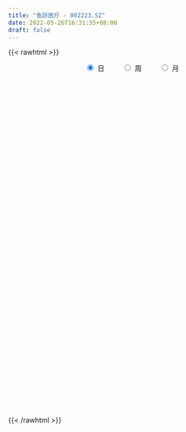 ```yaml
---
title: "鱼跃医疗 - 002223.SZ"
date: 2022-05-26T16:31:55+08:00
draft: false
---
```

{{< rawhtml >}}
    <div style="text-align: center">
        <label style="padding: 1rem;"><input style="margin-right: .5rem" type="radio" name="period" value="D" checked onclick="period_change(this)">日</label>
        <label style="padding: 1rem;"><input style="margin-right: .5rem" type="radio" name="period" value="W" onclick="period_change(this)">周</label>
        <label style="padding: 1rem;"><input style="margin-right: .5rem" type="radio" name="period" value="M" onclick="period_change(this)">月</label>
    </div>
    <div id="chart" style="height: 700px;"></div> 
    <script type="text/javascript">
        const D_v = [354540.09,213664.69,180710.23,190137.45,185872.93,150115.16,138015.65,183268.24,201435.59,171063.67,143003.3,251597.7,201823.16,148727.99,567434.49,352526.81,476013.98,223194.27,252968.3,246403.84,225708.55,163286.43,133564.92,422596.67,282274.21,231191.84,194728.03,150393.11,163400.92,208497.31,164372.49,206806.96,164769.2,173315.25,193073.11,161029.93,453474.92,213622.47,226855.81,176764.38,184776.13,177097.86,194100.09,295692.42,232490.46,129719.16,146810.98,109148.05,266510.67,203467.62,164463.17,187476.92,163921.29,184808.09,160410.2,252331.39,162941.13,124320.94,103427.5,110482.73,217021.04,115253.45,270498.31,150744.46,188413.66,148054.67,148473.12,147179.52,302056.6,133985.83,133184.76,127583.82,190378.62,86299.4,113296.03,97038.79,134841.65,86735.44,94714.24,115405.23,83299.27,81509.98,57217.92,63111.84,90602.14,97331.53,142369.98,66794.66,82072.44,57370.62,50004.79,115669.15,114784.61,55427.18,71881.93,78104.14,87031.7,154077.19,88266.63,172535.58,102889.23,80720.46,87852.77,64964.29,41346.57,66548.85,76853.8,194487.11,103188.2,73512.16,69587.87,74019.23,92792.02,105788.67,44765.83,57995.82,95123.03,73970.04,52231.94,61300.08,64134.18,68624.12,134110.06,191358.25,87448.93,63508.61,77349.47,80744.74,91344.75,94771.21,127244.01,86058.44,113047.0,76346.64,63138.57,73860.09,78049.71,63991.14,121645.9,83844.14,97717.11,85312.86,68157.99,126628.3,101848.63,85033.45,72794.27,78293.16,82000.44,59364.75,74993.88,73534.86,157748.89,110567.1,70898.09,74057.59,129445.21,130317.12,83247.75,63559.28,108203.45,71979.04,84558.77,64725.73,82833.43,111061.91,75546.08,140151.41,111462.04,95723.8,91198.88,171912.97,89079.22,85540.4,67142.57,87229.53,68719.57,96002.91,65641.96,44027.23,83797.61,52936.62,63637.8,55768.12,47399.28,42340.17,40232.83,77888.35,102021.87,134327.75,124498.73,67744.42,85971.83,56505.21,76103.04,191309.64,123793.01,96421.0,124706.86,94639.63,474385.99,521015.63,259147.73,210281.19,182993.86,102122.18,87962.61,93587.21,77029.35,69675.3,79408.89,61404.3,65435.86,142700.51,142669.48,88368.59,137566.58,79613.23,68236.69,124193.74,86694.95,86910.56,133843.17,79744.47,50375.28,79785.84,82084.56,98490.72,86792.67,116424.53,118902.13,128139.76,115468.78,145835.56,138368.0,80084.81,46407.75,65561.65,92075.93,75150.61,57607.8,64672.54,76223.22,54309.77,56680.43,77854.22,65379.25,79237.71,45989.86,45638.09]
const D_histogram = [0.0,-0.0268353276,-0.0792844837,-0.0825589111,-0.1346727204,-0.1589081017,-0.1665579797,-0.1277469607,-0.0779469041,-0.0879500819,-0.0824261173,-0.005515397,0.0484745864,0.0240457735,0.1841855029,0.2640684799,0.3657206104,0.4137431059,0.4007467748,0.3637659231,0.3494035339,0.2760841274,0.2452688405,0.3505194581,0.4370770617,0.4981967603,0.503116405,0.4398995639,0.3533011941,0.3213100969,0.2419550912,0.2404807354,0.1940992759,0.0919421371,0.1017425146,0.041094495,0.2241690982,0.289041619,0.1743296786,0.1020006857,0.0402674231,-0.0034988345,-0.0204592821,-0.2156411603,-0.4128817713,-0.4942840592,-0.4504303345,-0.403056614,-0.5056319308,-0.5570444466,-0.6354315433,-0.645147358,-0.6066953923,-0.6243737063,-0.565251227,-0.3741144974,-0.2278527796,-0.1414356088,-0.1213117936,-0.0616078272,0.1100126249,0.1768302293,0.1343527494,0.1204375056,0.1966998755,0.1246821529,0.1516061968,0.1354545177,-0.0722353716,-0.207460087,-0.2411956825,-0.213411455,-0.3332750325,-0.3905686021,-0.4305906667,-0.4478882593,-0.4445988146,-0.4464677131,-0.4410028043,-0.3445345749,-0.2457085598,-0.1966441373,-0.1582123655,-0.1287307871,-0.0954024821,-0.0441726357,-0.0744178661,-0.0714268297,-0.0205073458,-0.0051769621,0.029895816,0.1277346085,0.1555349442,0.1363611072,0.1356960785,0.1923509857,0.2304895819,0.352164445,0.3703156321,0.4301534202,0.4426963768,0.4359079077,0.4012340479,0.3701517146,0.3238352201,0.2961189531,0.2310675698,0.3389300493,0.3427094408,0.3105155341,0.2328161853,0.1887283972,0.1997272642,0.1925484195,0.1688783935,0.1514845098,0.0560427945,-0.0506719396,-0.0755819315,-0.1384633972,-0.1818381238,-0.2203813744,-0.1897345804,-0.0664917281,-0.0043054636,-0.0182913705,-0.0351348955,-0.0622642529,-0.0407143271,0.0021157558,0.07556837,0.1081088874,0.0954214449,0.0541954288,-0.0154780058,-0.1131552536,-0.1732350466,-0.2395945653,-0.298934736,-0.2769929024,-0.2260539591,-0.1962626774,-0.1449305268,-0.0396103876,0.0166174304,0.0573670818,0.0836212235,0.0973339826,0.1217799436,0.1079216161,0.1114871989,0.1173385475,0.1505135792,0.1628158441,0.1238520605,0.1042873689,0.1587877504,0.1279566187,0.0481121384,-0.0394678633,-0.1454926751,-0.2011121523,-0.2520013112,-0.2481757362,-0.2934835189,-0.2191115542,-0.2073344912,-0.2910057151,-0.3387230589,-0.3864651569,-0.4169780221,-0.4568228234,-0.4735597711,-0.484558669,-0.4934390553,-0.4678946469,-0.3945809125,-0.2980545748,-0.2058463803,-0.126382645,-0.1079304413,-0.055981808,0.0131088913,0.0407716091,0.0535290072,0.0870282582,0.1158170784,0.1052273722,0.0992572471,0.0408245359,0.0576955664,0.0734990179,0.0681027825,0.0772754285,0.0678256155,0.1270589794,0.0829251576,-0.0043380621,-0.0541949964,-0.0545566988,0.131241518,0.1117988854,-0.0644999339,-0.1236953426,-0.0859411725,-0.0496969069,-0.0023181568,-0.0071472924,0.0223553072,0.0440564529,0.0130045897,0.0128680789,0.0182189608,0.1010347857,0.1925541105,0.2427085667,0.3204559575,0.3218514647,0.2808831745,0.1840009087,0.1594339658,0.1300759563,0.1613392914,0.1296749313,0.1134824554,0.1195498374,0.058957758,-0.0517072373,-0.1336566764,-0.3038967782,-0.4814278502,-0.5145130515,-0.4913227267,-0.3497886641,-0.1986668338,-0.1460332066,-0.0932983738,-0.0455663246,0.0016733342,0.0681795621,0.1204327614,0.1241967544,0.1040124847,0.0841383082,0.0665657692,0.0927889064,0.1322785732,0.0892541768,0.0878228049,0.1002106479]
const D_fast = [0.0,-0.0335441595,-0.1058144366,-0.1297285917,-0.2155105811,-0.2794729878,-0.3287623607,-0.3218880819,-0.2915747513,-0.3235654496,-0.3386480144,-0.2631161433,-0.1970075133,-0.2154248828,-0.0092387777,0.1366613193,0.3297436024,0.4812018744,0.568392237,0.622352866,0.6953413604,0.6910429857,0.7215449089,0.914425391,1.1102522601,1.2959211488,1.4266198947,1.4733779446,1.4751048733,1.5234413003,1.5045750674,1.5632208955,1.5653642549,1.4861926504,1.5214286565,1.4710542607,1.7101711385,1.847304064,1.7761745433,1.7293457218,1.6776793149,1.6330383487,1.6109630806,1.3618709123,1.0614098584,0.8564365557,0.7876826968,0.7342922638,0.5053089643,0.3146353369,0.0773903543,-0.0936122999,-0.2068341823,-0.3806059228,-0.4627962503,-0.365188145,-0.2758896222,-0.2248313536,-0.2350354867,-0.1907334772,0.0083901312,0.1194152929,0.1105260003,0.1267201329,0.2521574717,0.2113102874,0.2761358804,0.2938478307,0.0680990986,-0.1189906386,-0.2130251547,-0.2385937909,-0.4417761265,-0.5967118467,-0.744381578,-0.8736512354,-0.9815114943,-1.0949973212,-1.1997831134,-1.1894485278,-1.1520496526,-1.1521462644,-1.153267584,-1.1559687023,-1.1464910178,-1.1063043304,-1.1551540273,-1.1700196984,-1.1242270509,-1.1101909078,-1.0676441756,-0.937871731,-0.8711876592,-0.8562712194,-0.8230122285,-0.7182695748,-0.6225085832,-0.4127926088,-0.3020625137,-0.1346863706,-0.0114693198,0.0907191881,0.1563538402,0.2178094356,0.2524517461,0.2987652173,0.2914807265,0.4840757183,0.57353247,0.6189674468,0.5994721444,0.6025664556,0.6634971387,0.7044553988,0.7230049712,0.743482215,0.6620511983,0.5426684793,0.4988630046,0.4013656895,0.312531432,0.2188928378,0.2021059867,0.3087259069,0.3698358056,0.351277056,0.3256498072,0.2829543865,0.2943257305,0.3376847524,0.430029459,0.4895971983,0.5007651171,0.4730879582,0.3995450221,0.2735789609,0.1701904062,0.0439322462,-0.0901416084,-0.1374480004,-0.1430225469,-0.1622969346,-0.1471974157,-0.0517798734,0.0086023022,0.063693724,0.1108531717,0.1488994264,0.2037903732,0.2169124499,0.2483498324,0.2835358178,0.3543392443,0.4073454703,0.3993447018,0.4058518524,0.5000491715,0.5012071944,0.4333907487,0.3359437812,0.1935458007,0.0876482854,-0.0262412013,-0.0844595604,-0.2031382228,-0.1835441467,-0.2236007064,-0.3800233591,-0.5124214676,-0.6567798549,-0.7915372255,-0.9455877327,-1.0807146232,-1.2128531884,-1.3450933384,-1.4365225917,-1.4618540855,-1.4398413915,-1.3990947921,-1.351226718,-1.3597571247,-1.3218039433,-1.2494360213,-1.2115804012,-1.1854407512,-1.1301844357,-1.072441346,-1.056724209,-1.0378800224,-1.0861065996,-1.0548116775,-1.0206334715,-1.0090040113,-0.9805125082,-0.9730059173,-0.8820078086,-0.905410341,-0.9937580762,-1.0571637595,-1.0711646367,-0.8525560404,-0.8440489516,-1.0364727544,-1.1265919987,-1.1103231217,-1.0865030829,-1.039703872,-1.0463198307,-1.0112284043,-0.9785131454,-1.0063138611,-1.0032333522,-0.9933277301,-0.8852532087,-0.7455953563,-0.6347637584,-0.4769023782,-0.3950440048,-0.3657915014,-0.41667354,-0.4013819915,-0.3982210119,-0.326622854,-0.3258684813,-0.3136903433,-0.2777355019,-0.3235881418,-0.4471799464,-0.5625435546,-0.8087578511,-1.1066458855,-1.2683593498,-1.3679997066,-1.3139128101,-1.2124576882,-1.1963323626,-1.1669221233,-1.1305816553,-1.0829236629,-0.9993725444,-0.9170111548,-0.8821979732,-0.8763791218,-0.8752187212,-0.8761498178,-0.8267294541,-0.754170144,-0.7748809962,-0.7543566668,-0.7169161619]
const D_slow = [0.0,-0.0067088319,-0.0265299528,-0.0471696806,-0.0808378607,-0.1205648861,-0.162204381,-0.1941411212,-0.2136278472,-0.2356153677,-0.256221897,-0.2576007463,-0.2454820997,-0.2394706563,-0.1934242806,-0.1274071606,-0.035977008,0.0674587685,0.1676454622,0.2585869429,0.3459378264,0.4149588583,0.4762760684,0.5639059329,0.6731751984,0.7977243884,0.9235034897,1.0334783807,1.1218036792,1.2021312034,1.2626199762,1.3227401601,1.371264979,1.3942505133,1.4196861419,1.4299597657,1.4860020403,1.558262445,1.6018448647,1.6273450361,1.6374118918,1.6365371832,1.6314223627,1.5775120726,1.4742916298,1.350720615,1.2381130313,1.1373488778,1.0109408951,0.8716797835,0.7128218977,0.5515350581,0.3998612101,0.2437677835,0.1024549767,0.0089263524,-0.0480368425,-0.0833957447,-0.1137236931,-0.1291256499,-0.1016224937,-0.0574149364,-0.0238267491,0.0062826273,0.0554575962,0.0866281344,0.1245296836,0.1583933131,0.1403344702,0.0884694484,0.0281705278,-0.025182336,-0.1085010941,-0.2061432446,-0.3137909113,-0.4257629761,-0.5369126797,-0.648529608,-0.7587803091,-0.8449139528,-0.9063410928,-0.9555021271,-0.9950552185,-1.0272379152,-1.0510885358,-1.0621316947,-1.0807361612,-1.0985928686,-1.1037197051,-1.1050139456,-1.0975399916,-1.0656063395,-1.0267226034,-0.9926323266,-0.958708307,-0.9106205606,-0.8529981651,-0.7649570538,-0.6723781458,-0.5648397908,-0.4541656966,-0.3451887196,-0.2448802077,-0.152342279,-0.071383474,0.0026462643,0.0604131567,0.145145669,0.2308230292,0.3084519128,0.3666559591,0.4138380584,0.4637698744,0.5119069793,0.5541265777,0.5919977051,0.6060084038,0.5933404189,0.574444936,0.5398290867,0.4943695558,0.4392742122,0.3918405671,0.3752176351,0.3741412692,0.3695684265,0.3607847027,0.3452186394,0.3350400576,0.3355689966,0.3544610891,0.3814883109,0.4053436722,0.4188925294,0.4150230279,0.3867342145,0.3434254528,0.2835268115,0.2087931275,0.1395449019,0.0830314122,0.0339657428,-0.0022668889,-0.0121694858,-0.0080151282,0.0063266422,0.0272319481,0.0515654438,0.0820104297,0.1089908337,0.1368626334,0.1661972703,0.2038256651,0.2445296261,0.2754926413,0.3015644835,0.3412614211,0.3732505758,0.3852786103,0.3754116445,0.3390384758,0.2887604377,0.2257601099,0.1637161758,0.0903452961,0.0355674076,-0.0162662152,-0.089017644,-0.1736984087,-0.270314698,-0.3745592035,-0.4887649093,-0.6071548521,-0.7282945194,-0.8516542832,-0.9686279449,-1.067273173,-1.1417868167,-1.1932484118,-1.224844073,-1.2518266834,-1.2658221354,-1.2625449125,-1.2523520103,-1.2389697585,-1.2172126939,-1.1882584243,-1.1619515813,-1.1371372695,-1.1269311355,-1.1125072439,-1.0941324894,-1.0771067938,-1.0577879367,-1.0408315328,-1.009066788,-0.9883354986,-0.9894200141,-1.0029687632,-1.0166079379,-0.9837975584,-0.955847837,-0.9719728205,-1.0028966561,-1.0243819493,-1.036806176,-1.0373857152,-1.0391725383,-1.0335837115,-1.0225695983,-1.0193184508,-1.0161014311,-1.0115466909,-0.9862879944,-0.9381494668,-0.8774723251,-0.7973583358,-0.7168954696,-0.6466746759,-0.6006744488,-0.5608159573,-0.5282969682,-0.4879621454,-0.4555434126,-0.4271727987,-0.3972853393,-0.3825458998,-0.3954727092,-0.4288868783,-0.5048610728,-0.6252180354,-0.7538462982,-0.8766769799,-0.964124146,-1.0137908544,-1.050299156,-1.0736237495,-1.0850153307,-1.0845969971,-1.0675521066,-1.0374439162,-1.0063947276,-0.9803916064,-0.9593570294,-0.9427155871,-0.9195183605,-0.8864487172,-0.864135173,-0.8421794718,-0.8171268098]
const D_data = [['2021-05-17', 29.9216, 31.1243, 29.3642, 31.3492],['2021-05-18', 30.919, 30.7038, 30.254, 30.9581],['2021-05-19', 30.6556, 30.1225, 29.7078, 31.0012],['2021-05-20', 30.1225, 30.5174, 29.8164, 30.9814],['2021-05-21', 30.6062, 29.6584, 29.6189, 30.7543],['2021-05-24', 29.4215, 29.6683, 29.0759, 29.8065],['2021-05-25', 29.6189, 29.6387, 29.5301, 30.1916],['2021-05-26', 29.6288, 30.162, 29.1845, 30.2311],['2021-05-27', 30.0139, 30.4285, 29.767, 30.8235],['2021-05-28', 30.4582, 29.6881, 29.5005, 30.5273],['2021-05-31', 29.6782, 29.767, 29.6091, 30.1225],['2021-06-01', 29.5696, 30.8136, 29.5202, 31.0012],['2021-06-02', 30.784, 30.8629, 30.389, 31.0999],['2021-06-03', 30.8926, 29.9546, 29.925, 31.0209],['2021-06-04', 30.5865, 32.6894, 30.5075, 32.8474],['2021-06-07', 32.4722, 32.492, 31.6528, 32.877],['2021-06-08', 32.7684, 33.499, 32.3933, 34.5456],['2021-06-09', 33.4694, 33.5484, 32.9264, 33.8939],['2021-06-10', 33.4595, 33.2226, 32.8375, 34.2592],['2021-06-11', 33.1831, 33.1239, 32.9758, 34.358],['2021-06-15', 33.2028, 33.5978, 32.3834, 33.815],['2021-06-16', 33.2818, 32.9264, 32.8573, 34.1605],['2021-06-17', 32.9264, 33.4497, 32.877, 33.9137],['2021-06-18', 34.1013, 35.6711, 33.6076, 36.2733],['2021-06-21', 35.681, 36.3622, 35.2762, 36.8065],['2021-06-22', 36.3326, 36.925, 36.1944, 37.2903],['2021-06-23', 36.8558, 36.925, 35.987, 37.1817],['2021-06-24', 36.7374, 36.4313, 36.1351, 37.1027],['2021-06-25', 36.6288, 36.2042, 35.5724, 36.7077],['2021-06-28', 36.2338, 37.0039, 36.224, 37.7345],['2021-06-29', 37.0039, 36.5103, 36.1549, 37.3989],['2021-06-30', 36.5103, 37.6457, 36.4116, 37.8925],['2021-07-01', 38.0998, 37.3199, 36.9743, 38.1887],['2021-07-02', 37.4383, 36.53, 36.145, 37.5667],['2021-07-05', 36.5794, 37.9616, 36.5794, 38.2973],['2021-07-06', 37.7938, 37.2014, 36.7374, 38.0307],['2021-07-07', 36.8262, 40.9038, 36.6781, 40.9235],['2021-07-08', 40.578, 40.5187, 39.8967, 41.2394],['2021-07-09', 40.0744, 38.5441, 38.4059, 40.4792],['2021-07-12', 38.7021, 38.9094, 37.8135, 39.3438],['2021-07-13', 38.9094, 38.9687, 38.1986, 40.1633],['2021-07-14', 38.5046, 39.1562, 38.3664, 39.6005],['2021-07-15', 38.939, 39.5512, 38.1295, 39.7486],['2021-07-16', 39.4327, 36.8756, 36.7769, 39.4722],['2021-07-19', 36.4511, 35.7501, 35.3453, 36.7769],['2021-07-20', 35.908, 36.2832, 35.908, 37.0336],['2021-07-21', 36.3523, 37.5568, 36.1944, 37.9024],['2021-07-22', 37.5075, 37.6753, 36.8065, 38.0998],['2021-07-23', 37.8826, 35.4341, 35.2465, 38.011],['2021-07-26', 35.4243, 35.365, 34.4271, 36.1845],['2021-07-27', 35.2465, 34.3086, 33.9631, 35.9673],['2021-07-28', 34.0618, 34.5061, 33.3213, 34.8516],['2021-07-29', 35.2367, 34.7529, 34.2592, 35.7303],['2021-07-30', 34.358, 33.657, 33.0745, 34.7035],['2021-08-02', 33.6274, 34.279, 33.0844, 34.5159],['2021-08-03', 34.0124, 36.2437, 33.9631, 37.31],['2021-08-04', 36.3128, 36.3523, 35.2465, 36.7077],['2021-08-05', 36.3424, 36.0759, 35.8883, 37.2903],['2021-08-06', 36.0166, 35.4144, 35.0688, 36.1351],['2021-08-09', 35.0491, 36.0364, 34.7332, 36.1351],['2021-08-10', 36.0364, 38.0702, 35.6513, 38.4651],['2021-08-11', 38.1591, 37.5075, 37.2705, 38.1591],['2021-08-12', 36.3227, 36.3227, 35.4539, 37.4087],['2021-08-13', 36.8657, 36.6288, 35.9377, 37.774],['2021-08-16', 37.2014, 38.0603, 36.6485, 38.8601],['2021-08-17', 37.9123, 36.3523, 36.2338, 38.396],['2021-08-18', 36.9052, 37.5963, 36.7176, 38.3862],['2021-08-19', 37.4087, 37.2211, 36.925, 38.8206],['2021-08-20', 36.7867, 34.2592, 33.5583, 36.8065],['2021-08-23', 34.0618, 34.1408, 33.2226, 34.4962],['2021-08-24', 34.1506, 34.7825, 33.736, 35.4835],['2021-08-25', 34.9306, 35.3551, 34.3185, 36.0364],['2021-08-26', 35.1379, 33.0251, 32.956, 35.1478],['2021-08-27', 33.0251, 33.0153, 32.3834, 33.2325],['2021-08-30', 32.7487, 32.6006, 32.255, 33.2226],['2021-08-31', 32.5907, 32.3241, 31.6923, 32.8375],['2021-09-01', 32.1662, 32.1168, 31.1394, 32.6697],['2021-09-02', 32.413, 31.6133, 31.4751, 32.413],['2021-09-03', 31.8107, 31.2579, 31.1591, 31.8897],['2021-09-06', 31.2974, 32.2452, 31.0999, 32.4722],['2021-09-07', 32.413, 32.4426, 31.9391, 32.7092],['2021-09-08', 32.4426, 31.9095, 31.791, 32.6598],['2021-09-09', 31.8799, 31.7318, 31.5244, 32.2254],['2021-09-10', 31.7318, 31.5442, 31.3961, 31.8009],['2021-09-13', 31.6429, 31.5244, 31.4158, 32.334],['2021-09-14', 31.3961, 31.7713, 31.3072, 32.3439],['2021-09-15', 31.7416, 30.6062, 30.0731, 31.7713],['2021-09-16', 30.6062, 30.7346, 30.3495, 31.0604],['2021-09-17', 30.6062, 31.2875, 30.5075, 31.6923],['2021-09-22', 31.1098, 30.8531, 30.5075, 31.1591],['2021-09-23', 30.7346, 31.09, 30.6457, 31.4849],['2021-09-24', 31.0604, 32.1464, 31.011, 32.334],['2021-09-27', 32.028, 31.5738, 31.4454, 32.7586],['2021-09-28', 31.5738, 30.9814, 30.9024, 31.7713],['2021-09-29', 30.8926, 31.1295, 30.5075, 31.2875],['2021-09-30', 31.0999, 31.9983, 30.9123, 32.3834],['2021-10-08', 32.5413, 32.0674, 32.0477, 33.1239],['2021-10-11', 31.9983, 33.6669, 31.9983, 33.7656],['2021-10-12', 33.4694, 32.9363, 32.7092, 33.7459],['2021-10-13', 33.1732, 33.9038, 32.798, 34.5357],['2021-10-14', 34.0124, 33.7853, 33.5385, 34.9997],['2021-10-15', 33.6076, 33.8545, 32.9264, 33.9828],['2021-10-18', 33.8545, 33.6866, 32.7783, 34.0618],['2021-10-19', 33.6965, 33.8347, 33.2325, 34.1408],['2021-10-20', 33.6669, 33.6965, 33.3806, 34.1112],['2021-10-21', 33.5583, 33.9729, 33.5583, 34.901],['2021-10-22', 33.9038, 33.4694, 33.1732, 34.7134],['2021-10-25', 34.1901, 35.9969, 34.1901, 36.2141],['2021-10-26', 35.9278, 35.2959, 35.2071, 36.2536],['2021-10-27', 35.286, 35.0688, 34.5949, 35.6612],['2021-10-28', 34.9109, 34.4666, 34.1704, 35.4736],['2021-10-29', 34.3284, 34.7825, 33.9236, 35.0096],['2021-11-01', 34.7529, 35.602, 34.279, 36.0858],['2021-11-02', 35.444, 35.6118, 35.1577, 36.4708],['2021-11-03', 35.6118, 35.5427, 35.2663, 36.1252],['2021-11-04', 35.5427, 35.7205, 35.2268, 36.1351],['2021-11-05', 35.7896, 34.6048, 34.1803, 35.7896],['2021-11-08', 34.3086, 34.0026, 33.6866, 34.6542],['2021-11-09', 34.2395, 34.7035, 33.9729, 34.7924],['2021-11-10', 34.8418, 33.9828, 33.8347, 34.9405],['2021-11-11', 33.9038, 33.8841, 33.4892, 34.1605],['2021-11-12', 34.0026, 33.6274, 33.1633, 34.0026],['2021-11-15', 33.5681, 34.3679, 33.5286, 36.0956],['2021-11-16', 34.2198, 35.8982, 34.1803, 36.6288],['2021-11-17', 35.8982, 35.6612, 35.6118, 36.6189],['2021-11-18', 35.6908, 34.8812, 34.7726, 35.7402],['2021-11-19', 34.8812, 34.7924, 34.0026, 34.9898],['2021-11-22', 34.7035, 34.5554, 34.1704, 35.1379],['2021-11-23', 34.5752, 35.1577, 34.2198, 35.5427],['2021-11-24', 35.0491, 35.6316, 34.8023, 36.1944],['2021-11-25', 35.6415, 36.4116, 35.6118, 36.7472],['2021-11-26', 36.9052, 36.3128, 35.9377, 36.9052],['2021-11-29', 36.6781, 35.9377, 35.3946, 37.5173],['2021-11-30', 35.444, 35.5526, 35.2564, 35.9278],['2021-12-01', 35.3551, 34.9701, 34.9602, 35.6415],['2021-12-02', 34.8319, 34.1704, 34.0322, 35.1281],['2021-12-03', 33.8841, 34.1506, 33.7656, 34.3284],['2021-12-06', 34.0519, 33.6076, 33.5978, 34.1309],['2021-12-07', 33.6175, 33.1732, 32.7882, 34.0618],['2021-12-08', 33.3114, 33.8841, 33.272, 34.2395],['2021-12-09', 34.0618, 34.2592, 33.9631, 34.7529],['2021-12-10', 34.3975, 34.0519, 33.9334, 34.4073],['2021-12-13', 34.042, 34.4073, 33.815, 34.5752],['2021-12-14', 34.3382, 35.4341, 34.1506, 35.6415],['2021-12-15', 35.3848, 35.2465, 35.0293, 35.9574],['2021-12-16', 35.2465, 35.3453, 34.8911, 35.5329],['2021-12-17', 35.2465, 35.4045, 35.0491, 35.6217],['2021-12-20', 35.4243, 35.4341, 34.9997, 35.7205],['2021-12-21', 35.3255, 35.7698, 35.1577, 35.908],['2021-12-22', 35.9574, 35.4243, 35.3453, 35.9673],['2021-12-23', 35.3453, 35.7205, 35.2268, 36.2338],['2021-12-24', 35.6415, 35.8883, 35.3453, 36.2141],['2021-12-27', 36.53, 36.4708, 36.1746, 37.4778],['2021-12-28', 36.3326, 36.4905, 35.523, 36.7176],['2021-12-29', 36.6288, 35.9278, 35.6415, 36.7571],['2021-12-30', 35.5921, 36.145, 35.4243, 36.2733],['2021-12-31', 36.1944, 37.3199, 36.1055, 37.4976],['2022-01-04', 37.3199, 36.4807, 36.2338, 37.3199],['2022-01-05', 36.3622, 35.6908, 35.2465, 36.4511],['2022-01-06', 35.5427, 35.1972, 34.9602, 35.6316],['2022-01-07', 35.4341, 34.4172, 34.121, 35.523],['2022-01-10', 34.6443, 34.5159, 34.358, 35.365],['2022-01-11', 34.5061, 34.1408, 33.9631, 34.7924],['2022-01-12', 34.0815, 34.5258, 33.8545, 34.6443],['2022-01-13', 34.5554, 33.5978, 33.4694, 34.6048],['2022-01-14', 33.272, 34.98, 33.2325, 35.1281],['2022-01-17', 34.5653, 34.2592, 34.0322, 34.9504],['2022-01-18', 34.1605, 32.6598, 32.6105, 34.1901],['2022-01-19', 32.6697, 32.4821, 32.0773, 32.8869],['2022-01-20', 32.4722, 31.8996, 31.6725, 32.6401],['2022-01-21', 31.9095, 31.5343, 31.2776, 31.9786],['2022-01-24', 31.4948, 30.8136, 30.5569, 31.4948],['2022-01-25', 30.8037, 30.4976, 30.4088, 31.4553],['2022-01-26', 30.4878, 30.0139, 29.6683, 30.6852],['2022-01-27', 30.2212, 29.4807, 29.4412, 30.4878],['2022-01-28', 29.9448, 29.4412, 29.224, 30.0139],['2022-02-07', 29.8362, 29.8164, 29.6189, 30.4285],['2022-02-08', 29.9151, 30.1323, 29.5597, 30.6951],['2022-02-09', 30.0534, 30.2212, 29.7769, 30.2409],['2022-02-10', 30.2903, 30.2212, 30.0139, 30.389],['2022-02-11', 30.1916, 29.4511, 29.2833, 30.2113],['2022-02-14', 29.4017, 29.8164, 29.224, 29.8954],['2022-02-15', 29.6288, 30.162, 29.5992, 30.3792],['2022-02-16', 30.2015, 29.7473, 29.6782, 30.389],['2022-02-17', 29.7473, 29.5301, 29.4215, 29.7572],['2022-02-18', 29.3721, 29.7967, 29.3228, 29.7967],['2022-02-21', 29.8263, 29.8164, 29.5795, 29.9546],['2022-02-22', 29.8164, 29.2931, 28.6316, 29.8263],['2022-02-23', 29.3425, 29.224, 28.9278, 29.5696],['2022-02-24', 29.1253, 28.2861, 28.138, 29.461],['2022-02-25', 28.4539, 28.9969, 28.4539, 29.303],['2022-02-28', 28.9081, 28.9673, 28.5329, 29.1352],['2022-03-01', 28.9575, 28.6316, 28.4836, 29.0266],['2022-03-02', 28.5428, 28.7304, 28.4934, 28.8982],['2022-03-03', 28.7896, 28.4046, 28.3058, 29.1154],['2022-03-04', 28.3848, 29.3326, 28.3058, 30.389],['2022-03-07', 29.3326, 28.0195, 27.8319, 29.3326],['2022-03-08', 27.8714, 27.0125, 27.0026, 28.138],['2022-03-09', 27.0322, 26.9434, 24.6825, 27.3284],['2022-03-10', 27.5357, 27.2396, 27.052, 27.7431],['2022-03-11', 26.9137, 29.9645, 26.736, 29.9645],['2022-03-14', 30.5075, 27.8023, 27.1704, 30.5075],['2022-03-15', 26.7064, 25.186, 25.1761, 27.1902],['2022-03-16', 25.65, 25.7981, 24.0012, 26.0153],['2022-03-17', 25.808, 26.7262, 25.6105, 27.4568],['2022-03-18', 26.7262, 26.7064, 26.3707, 27.0421],['2022-03-21', 26.9137, 26.9039, 26.4102, 27.3087],['2022-03-22', 26.7558, 26.2128, 26.0745, 26.8348],['2022-03-23', 26.2128, 26.5682, 25.9758, 26.7755],['2022-03-24', 26.3609, 26.4892, 26.0351, 26.7953],['2022-03-25', 26.4201, 25.6796, 25.6599, 26.4596],['2022-03-28', 25.6796, 25.8475, 25.2353, 26.0647],['2022-03-29', 25.8475, 25.7981, 25.6303, 26.5484],['2022-03-30', 25.8573, 26.9137, 25.6698, 27.131],['2022-03-31', 26.9137, 27.4765, 26.7064, 27.8912],['2022-04-01', 27.4963, 27.3877, 27.131, 27.7036],['2022-04-06', 27.5456, 28.1874, 27.5456, 28.4144],['2022-04-07', 27.9504, 27.595, 27.5555, 28.3355],['2022-04-08', 27.4765, 27.1013, 26.9829, 27.6937],['2022-04-11', 27.1013, 26.1239, 25.8672, 27.4469],['2022-04-12', 26.1239, 26.7558, 25.7586, 26.8348],['2022-04-13', 26.5583, 26.5879, 26.0745, 27.3383],['2022-04-14', 26.5682, 27.3975, 26.5682, 28.0195],['2022-04-15', 27.1507, 26.6571, 26.5386, 27.2099],['2022-04-18', 26.6077, 26.7558, 25.9758, 27.1507],['2022-04-19', 26.8051, 27.0421, 26.5583, 27.3877],['2022-04-20', 26.8841, 26.0745, 25.8672, 27.0125],['2022-04-21', 25.887, 24.9293, 24.8602, 26.1634],['2022-04-22', 24.7812, 24.6331, 24.0111, 24.9589],['2022-04-25', 24.327, 22.5993, 22.5993, 24.3468],['2022-04-26', 22.6387, 21.1677, 21.1084, 22.8954],['2022-04-27', 21.2269, 21.9081, 20.5753, 21.918],['2022-04-28', 22.2142, 22.0661, 21.5231, 22.3426],['2022-04-29', 22.1846, 23.5273, 21.9279, 23.8926],['2022-05-05', 23.5273, 24.0802, 23.4483, 24.564],['2022-05-06', 23.399, 23.1127, 22.9251, 23.7643],['2022-05-09', 23.1324, 23.1521, 22.8856, 23.4483],['2022-05-10', 22.8757, 23.1521, 22.5203, 23.3101],['2022-05-11', 23.162, 23.2311, 23.0337, 23.8827],['2022-05-12', 23.083, 23.6557, 22.9349, 24.1789],['2022-05-13', 23.9321, 23.7248, 23.5273, 24.2283],['2022-05-16', 23.6952, 23.2213, 23.083, 23.8926],['2022-05-17', 23.2509, 22.8263, 22.6684, 23.3002],['2022-05-18', 22.9349, 22.6585, 22.6091, 23.0929],['2022-05-19', 22.3524, 22.5104, 22.0661, 22.6091],['2022-05-20', 22.5203, 23.0139, 22.5203, 23.083],['2022-05-23', 23.1423, 23.32, 22.9942, 23.399],['2022-05-24', 23.4, 22.24, 22.16, 23.55],['2022-05-25', 22.16, 22.59, 22.06, 22.72],['2022-05-26', 22.68, 22.75, 22.25, 22.85]]
const W_v = [414280.46,880131.2999999999,365558.03,351272.71,418710.22,176731.67,189060.52,171678.42,272387.26,311580.19,335921.14,155090.13,1369396.72,590210.13,574300.36,433370.73,501635.0599999999,691004.79,419353.7700000001,236602.36,287025.72,281902.02,238836.45,197538.55,247374.52,367859.91,299465.24,503060.61,471915.78,400403.47,133815.32,121349.95,537487.0,761829.95,687566.9300000001,644690.59,1351076.2100000002,529611.77,869821.6900000001,756789.85,1171411.6099999999,409427.56,669322.1899999999,531626.5,796390.6899999999,1306531.3800000001,641257.37,524317.2,424713.03,595562.67,537554.1699999999,398051.33,323380.43,381339.16,299535.31,433946.8099999999,249140.29,265099.31,192203.81,209259.84,181148.08,171601.13,121374.38,240051.51,354567.05,314187.64,247635.77,265877.2,272415.95,218230.78,196006.59,556284.88,276212.48,318156.05,315119.37,121575.13,225430.52,334262.97,319781.53,376402.34,337368.85,458847.4,714039.2399999999,442225.1,416012.16,424498.4,471107.83,499725.63,399420.01,511774.89,460358.92,180462.7,420912.33,360849.95,340387.7,257820.32,159963.04,209702.2,357445.38,358511.23,329209.4,265267.61,369406.02,334638.61,249053.51,306600.43,479871.94,488709.67,414420.59,395045.83,288691.31,281046.82,239041.63,28243.59,160470.23,340212.63,326059.31,321362.03,388953.73,360656.37,328979.78,488832.04,417473.49,338347.77,458574.87,356743.8,454708.95,460370.0,398178.26,1290844.25,4415919.2199999997,2511389.25,1950518.1100000001,3072458.8399999999,2417710.29,2237998.8600000003,1830154.4700000002,3750004.4500000002,6323565.7300000004,4536399.1900000004,3357446.1699999999,3401610.27,1322835.3500000001,952500.1,1610733.6400000001,1881669.79,1333900.1000000001,1510764.8800000001,1814440.9399999999,2426508.9399999999,641383.46,2178915.3199999998,3572213.3700000001,2639211.4699999997,1721169.22,1346952.1599999999,1279148.5700000003,903802.7500000001,1467173.5500000003,1345312.71,847940.1300000001,771793.0900000001,457053.3699999999,611001.1,252869.09,105883.38,633824.73,695409.58,572669.0,593006.8500000001,876399.02,643047.05,515574.4099999999,525825.49,439753.86,611474.05,1033051.39,470301.6200000001,1075002.25,1104525.98,935247.91,811303.39,660733.24,480854.66,276682.54,845261.0900000001,586918.25,743187.14,336856.05,266744.46,260505.25,251257.03,366419.3,577143.7,2578992.3900000001,950021.88,1453565.6100000001,1124925.3899999999,843898.3100000001,1312586.6400000001,1551107.2000000002,945156.5700000001,1021988.1100000001,917761.21,1248056.24,1028430.8799999999,884679.3200000001,904137.0900000001,803431.1599999999,863999.99,934177.5699999999,671432.4300000001,526626.15,400544.24,479170.7500000001,223044.56,320197.86,87031.7,598489.09,337566.28,514794.5699999999,396465.37,320260.36,553775.3199999999,480163.15,404442.0100000001,452511.15,454462.6400000001,368187.09,542716.8799999999,385327.6,415158.88,514082.21,500904.6899999999,358189.28,262081.99,478969.53,477634.14,913946.49,1275560.5900000001,407663.36,500578.74,285416.5,511386.89,397529.07,624770.76,218452.81,336803.74,329740.18,236244.91]
const W_histogram = [0.0,-0.1725501994,-0.2907015386,-0.329629017,-0.238946643,-0.1793818498,-0.1371716847,-0.0804060435,-0.0027210809,0.0074538652,-0.0064029428,0.0036964363,0.1279181387,0.164360973,0.1945420753,0.1282411634,0.1510737579,0.1771972716,0.1051841806,0.0475016894,-0.0031524018,-0.0613146263,-0.0815037245,-0.1295016826,-0.0906610807,-0.0660510629,-0.039955438,0.0599122619,0.0712440105,0.0287518026,0.0342791525,0.0731803376,0.1374752482,0.2079272331,0.1662818334,0.1637192408,0.3087481978,0.3070987772,0.2493597478,0.1686490842,-0.042309564,-0.1481619724,-0.1670605726,-0.1896286302,-0.1023045095,-0.0239581695,0.0562468661,0.0075187474,-0.0429292331,-0.1713061692,-0.2702442155,-0.2288565318,-0.205888186,-0.2080587614,-0.2756224338,-0.318757422,-0.3203189622,-0.2711305705,-0.2086288368,-0.1840624695,-0.2019020046,-0.1524535896,-0.0936948012,-0.1507764792,-0.2079248768,-0.1581395076,-0.0552262481,0.0114212361,0.0910086597,0.0947145198,0.100054615,0.2032840273,0.2640081443,0.2183627592,0.2616661332,0.2451652108,0.2698735751,0.3558660144,0.4302405129,0.474693216,0.4369587988,0.405037885,0.4791724849,0.4764008693,0.4642884835,0.4691661479,0.5097053767,0.5435912098,0.464341432,0.3356432452,0.1623413034,0.057367956,-0.0275689641,-0.1566778828,-0.1795803435,-0.2057486439,-0.2885124687,-0.279676268,-0.1867492394,-0.0887149625,-0.0398840591,-0.0095688353,-0.1114206614,-0.1234380172,-0.2113994947,-0.3172156048,-0.3958906044,-0.3384725647,-0.3348622894,-0.2571198412,-0.1968310888,-0.1421719124,-0.1657220182,-0.1855045529,-0.1749559539,-0.1060921414,-0.1242717289,-0.1242517332,-0.0823311625,-0.1536467943,-0.1932050457,-0.2695288255,-0.305709345,-0.2802291058,-0.2821474029,-0.2462435442,-0.1651395771,-0.0756112723,-0.0099891712,0.2622719608,0.7200753277,0.8468322257,1.0374185942,1.4110271834,1.4123013816,1.1060164563,0.8954657255,1.2409722131,1.5077753699,1.4347055605,1.2552098465,0.9656197001,0.6311023395,0.3776138406,0.065888894,-0.2480351141,-0.487061013,-0.621193381,-0.4433805436,-0.4134573547,-0.4238159419,-0.2906728197,0.0097175984,-0.0713549825,-0.2229823222,-0.181984585,-0.2740992517,-0.4285892449,-0.320425234,-0.232923322,-0.3203066473,-0.5375783306,-0.6464184958,-0.6882345932,-0.6986332012,-0.639773209,-0.549118098,-0.6504636519,-0.7024808218,-0.7535731339,-0.8564748313,-0.8709333767,-0.8740119866,-0.7879366312,-0.784105962,-0.6898331006,-0.6296088769,-0.4857318297,-0.2902484322,-0.1088216121,0.0595226917,-0.0002108022,-0.1186485995,-0.0733260903,-0.0417658771,0.007063509,-0.0151077131,0.0198840929,-0.0216306833,-0.0477162619,-0.0408165096,-0.043460488,0.0080570062,0.0989140914,0.419738494,0.492508908,0.5608752758,0.5642597303,0.5441434934,0.6987523616,0.7893709108,0.968159636,1.0620975307,1.0822780522,1.160447616,1.0332059867,0.7960185418,0.4791214522,0.3533476887,0.3185012496,0.1130245678,-0.117046479,-0.3829756905,-0.5261426177,-0.6183132826,-0.6010844927,-0.5790838001,-0.5400644382,-0.3815539009,-0.2942130851,-0.1470128938,-0.0648147842,-0.0785549404,-0.0148050557,0.1168867524,0.0489784024,-0.0088994743,0.0351824685,0.0853350282,0.1969553391,0.0641973229,0.0062408957,-0.2576205027,-0.5498001562,-0.7089509504,-0.7533394527,-0.7948499944,-0.7581040536,-0.6536040842,-0.7588762797,-0.8459850759,-0.7406799183,-0.6458898638,-0.571257837,-0.6126899389,-0.6647030256,-0.6749956948,-0.5915392086,-0.5367800267,-0.4731284]
const W_fast = [0.0,-0.2156877493,-0.4065144731,-0.5278492057,-0.4969034925,-0.4821841617,-0.4742669178,-0.4376027874,-0.3605980951,-0.3485596827,-0.3640172264,-0.3529937382,-0.1967925011,-0.1192594236,-0.0404428025,-0.0746834235,-0.0140823896,0.056340442,0.0106233962,-0.0351836727,-0.0866258643,-0.1601167453,-0.2006817747,-0.2810551535,-0.2648798218,-0.2567825696,-0.2406758043,-0.1258300388,-0.0966872877,-0.1319915449,-0.1178944068,-0.0606981374,0.0379655853,0.1603993784,0.1603244371,0.1986916548,0.4209076611,0.4960329349,0.5006338425,0.4620854499,0.2405494107,0.0976565092,0.0369927658,-0.0329824493,0.028765544,0.1011223416,0.1953890937,0.148540662,0.0873603731,-0.0838431053,-0.2503422054,-0.2661686547,-0.2946723554,-0.3488576211,-0.485326902,-0.6081512457,-0.6897925264,-0.7083867774,-0.6980422529,-0.7194915029,-0.7878065393,-0.7764715217,-0.7411364336,-0.8359122314,-0.9450418481,-0.9347913559,-0.8456846584,-0.7761818652,-0.6738422766,-0.6464577866,-0.6161040377,-0.4620536185,-0.3353274655,-0.3263821607,-0.2176622535,-0.1728718731,-0.080695115,0.0942638278,0.2761984545,0.4393244617,0.5108297441,0.5801683016,0.7740960228,0.8904246245,0.9943843595,1.1165535609,1.2845191339,1.4543027694,1.4911383497,1.4463509741,1.3136343582,1.2230029998,1.1311738387,0.9628954493,0.8950979027,0.8174924413,0.6626004993,0.6015176331,0.6477573517,0.723612888,0.7624727767,0.7903957917,0.6606888001,0.6178119401,0.4770005889,0.2918805777,0.114232927,0.0870328254,0.0069275285,0.0203900163,0.0314709966,0.0505871948,-0.0143934156,-0.0805520885,-0.113742478,-0.0714017007,-0.1206492206,-0.1516921581,-0.130354378,-0.2400817084,-0.3279412212,-0.4716472074,-0.5842550632,-0.6288321005,-0.7012872482,-0.7269442756,-0.6871252028,-0.6164997161,-0.5533749078,-0.2155457856,0.4222764132,0.7607413676,1.2106823847,1.9370477698,2.2913973134,2.2616165021,2.2749322027,2.9306817435,3.5744287429,3.8600353236,3.9943420712,3.9461568499,3.7694150742,3.6103300354,3.3150773123,2.9391445257,2.5783533735,2.2889226602,2.3558903617,2.282449212,2.1661366393,2.2266115566,2.5294313743,2.4305200477,2.2231471275,2.2186487185,2.0580092388,1.7963719344,1.8244296368,1.8537007183,1.6862407312,1.3345744652,1.064129676,0.8502549303,0.6651980221,0.564114712,0.5174902985,0.2535288316,0.0258914563,-0.2135941393,-0.5306145445,-0.7628064341,-0.9843880406,-1.095296843,-1.2874926643,-1.365678078,-1.4628560736,-1.4404119839,-1.3174906944,-1.1632692773,-0.9800443006,-1.039830495,-1.1879304422,-1.1609394556,-1.1398207117,-1.0892254483,-1.1151735987,-1.0752107695,-1.1221332165,-1.1601478606,-1.1634522357,-1.176961336,-1.1234295903,-1.0078439822,-0.5820849562,-0.3861873151,-0.1776021284,-0.0331527414,0.0827668951,0.4120638537,0.7000251306,1.1208537649,1.4803160422,1.7710660767,2.1393475445,2.2704074119,2.2322246024,2.0351078759,1.9976710346,2.0424499079,1.865229368,1.6058967015,1.2442235674,0.9695209857,0.7227720002,0.5897296669,0.4669594095,0.3709626619,0.4340847239,0.4478722685,0.5583192362,0.6243136499,0.5909347586,0.6509833793,0.8118968755,0.7562331261,0.6961303808,0.7490079407,0.8204942575,0.9813534031,0.8646447177,0.8082485144,0.4799819903,0.0503522977,-0.286036234,-0.5187595996,-0.7589826398,-0.9117627124,-0.9706637641,-1.2656550295,-1.5642600946,-1.6441249166,-1.710807328,-1.7789897605,-1.9735943472,-2.1917831903,-2.3708247831,-2.4352530991,-2.5146889239,-2.5693193971]
const W_slow = [0.0,-0.0431375499,-0.1158129345,-0.1982201888,-0.2579568495,-0.3028023119,-0.3370952331,-0.357196744,-0.3578770142,-0.3560135479,-0.3576142836,-0.3566901745,-0.3247106398,-0.2836203966,-0.2349848778,-0.2029245869,-0.1651561474,-0.1208568296,-0.0945607844,-0.0826853621,-0.0834734625,-0.0988021191,-0.1191780502,-0.1515534709,-0.174218741,-0.1907315067,-0.2007203663,-0.1857423008,-0.1679312981,-0.1607433475,-0.1521735594,-0.133878475,-0.0995096629,-0.0475278546,-0.0059573963,0.0349724139,0.1121594634,0.1889341577,0.2512740946,0.2934363657,0.2828589747,0.2458184816,0.2040533384,0.1566461809,0.1310700535,0.1250805111,0.1391422277,0.1410219145,0.1302896062,0.0874630639,0.0199020101,-0.0373121229,-0.0887841694,-0.1407988597,-0.2097044682,-0.2893938237,-0.3694735643,-0.4372562069,-0.4894134161,-0.5354290335,-0.5859045346,-0.624017932,-0.6474416323,-0.6851357521,-0.7371169713,-0.7766518483,-0.7904584103,-0.7876031013,-0.7648509363,-0.7411723064,-0.7161586526,-0.6653376458,-0.5993356098,-0.5447449199,-0.4793283867,-0.4180370839,-0.3505686902,-0.2616021866,-0.1540420583,-0.0353687543,0.0738709454,0.1751304166,0.2949235378,0.4140237552,0.530095876,0.647387413,0.7748137572,0.9107115596,1.0267969177,1.1107077289,1.1512930548,1.1656350438,1.1587428028,1.1195733321,1.0746782462,1.0232410852,0.951112968,0.881193901,0.8345065912,0.8123278505,0.8023568358,0.799964627,0.7721094616,0.7412499573,0.6884000836,0.6090961824,0.5101235313,0.4255053902,0.3417898178,0.2775098575,0.2283020853,0.1927591072,0.1513286027,0.1049524644,0.0612134759,0.0346904406,0.0036225084,-0.0274404249,-0.0480232155,-0.0864349141,-0.1347361755,-0.2021183819,-0.2785457182,-0.3486029946,-0.4191398453,-0.4807007314,-0.5219856257,-0.5408884438,-0.5433857366,-0.4778177464,-0.2977989145,-0.086090858,0.1732637905,0.5260205864,0.8790959318,1.1556000458,1.3794664772,1.6897095305,2.066653373,2.4253297631,2.7391322247,2.9805371497,3.1383127346,3.2327161948,3.2491884183,3.1871796398,3.0654143865,2.9101160413,2.7992709053,2.6959065667,2.5899525812,2.5172843763,2.5197137759,2.5018750303,2.4461294497,2.4006333035,2.3321084905,2.2249611793,2.1448548708,2.0866240403,2.0065473785,1.8721527958,1.7105481719,1.5384895236,1.3638312233,1.203887921,1.0666083965,0.9039924835,0.7283722781,0.5399789946,0.3258602868,0.1081269426,-0.110376054,-0.3073602118,-0.5033867023,-0.6758449775,-0.8332471967,-0.9546801541,-1.0272422622,-1.0544476652,-1.0395669923,-1.0396196928,-1.0692818427,-1.0876133653,-1.0980548346,-1.0962889573,-1.1000658856,-1.0950948624,-1.1005025332,-1.1124315987,-1.1226357261,-1.1335008481,-1.1314865965,-1.1067580737,-1.0018234502,-0.8786962232,-0.7384774042,-0.5974124716,-0.4613765983,-0.2866885079,-0.0893457802,0.1526941288,0.4182185115,0.6887880246,0.9788999285,1.2372014252,1.4362060607,1.5559864237,1.6443233459,1.7239486583,1.7522048002,1.7229431805,1.6271992579,1.4956636034,1.3410852828,1.1908141596,1.0460432096,0.9110271001,0.8156386248,0.7420853535,0.7053321301,0.689128434,0.669489699,0.665788435,0.6950101231,0.7072547237,0.7050298551,0.7138254722,0.7351592293,0.7843980641,0.8004473948,0.8020076187,0.737602493,0.600152454,0.4229147164,0.2345798532,0.0358673546,-0.1536586588,-0.3170596799,-0.5067787498,-0.7182750188,-0.9034449983,-1.0649174643,-1.2077319235,-1.3609044083,-1.5270801647,-1.6958290884,-1.8437138905,-1.9779088972,-2.0961909972]
const W_data = [['2017-07-14', 21.7825, 20.9733, 20.9543, 21.8016],['2017-07-21', 18.8788, 18.2695, 17.1556, 18.8788],['2017-07-28', 18.2695, 17.9649, 17.565, 18.3647],['2017-08-04', 18.279, 18.26, 17.8792, 18.5075],['2017-08-11', 18.1838, 19.7642, 18.1362, 20.1926],['2017-08-18', 19.5262, 19.5738, 19.4691, 20.1736],['2017-08-25', 19.5643, 19.4596, 19.1549, 19.7547],['2017-09-01', 19.4596, 19.7737, 19.3834, 20.0403],['2017-09-08', 19.8499, 20.3164, 19.6119, 20.7543],['2017-09-15', 20.2593, 19.6595, 19.4215, 20.3069],['2017-09-22', 19.6024, 19.2977, 19.212, 20.1926],['2017-09-29', 19.2977, 19.5357, 19.1549, 19.6119],['2017-10-13', 19.8975, 21.3351, 19.7166, 22.6394],['2017-10-20', 21.059, 20.7448, 20.3735, 21.2304],['2017-10-27', 20.8591, 20.9543, 20.6306, 21.7064],['2017-11-03', 20.9923, 19.7452, 19.7071, 21.278],['2017-11-10', 19.6976, 20.8305, 19.6214, 21.3351],['2017-11-17', 20.8495, 21.1161, 20.6782, 21.7064],['2017-11-24', 21.0209, 19.8594, 19.3644, 21.1447],['2017-12-01', 19.9165, 19.7357, 19.3358, 19.9927],['2017-12-08', 19.7833, 19.5357, 18.0886, 19.8499],['2017-12-15', 19.45, 19.1073, 19.0216, 19.9546],['2017-12-22', 19.0978, 19.2977, 18.7741, 19.3644],['2017-12-29', 19.2596, 18.6599, 18.5742, 19.3644],['2018-01-05', 18.6884, 19.6119, 18.6599, 19.7261],['2018-01-12', 19.6024, 19.5167, 19.2311, 20.4211],['2018-01-19', 19.5167, 19.6024, 19.412, 20.3164],['2018-01-26', 19.6214, 20.8495, 19.3739, 21.2304],['2018-02-02', 20.7734, 20.0689, 19.9737, 21.3732],['2018-02-09', 19.8023, 19.3263, 18.9455, 20.6877],['2018-02-14', 19.5262, 19.8309, 19.3834, 20.3926],['2018-02-23', 19.8975, 20.3926, 19.7928, 20.5354],['2018-03-02', 20.3926, 21.059, 20.2783, 21.6112],['2018-03-09', 21.059, 21.6302, 20.7067, 21.8397],['2018-03-16', 21.7635, 20.4497, 20.4497, 22.0872],['2018-03-23', 20.2783, 20.9543, 20.2783, 21.773],['2018-03-30', 20.602, 23.3915, 20.5449, 23.5057],['2018-04-04', 23.3724, 22.2109, 22.2109, 23.7437],['2018-04-13', 22.1633, 21.6016, 21.516, 23.163],['2018-04-20', 21.3732, 21.1447, 20.8686, 22.2014],['2018-04-27', 20.4687, 18.8122, 18.1553, 20.4687],['2018-05-04', 18.8598, 19.2311, 18.8598, 19.5738],['2018-05-11', 19.4024, 19.888, 19.2406, 20.7163],['2018-05-18', 19.8594, 19.6119, 19.1644, 20.5449],['2018-05-25', 19.6309, 21.0685, 19.6309, 21.1542],['2018-06-01', 21.1827, 21.3732, 20.5449, 22.1824],['2018-06-08', 21.6778, 21.8587, 21.0209, 22.3728],['2018-06-15', 21.6968, 20.3735, 19.8023, 21.9634],['2018-06-22', 19.9261, 20.0879, 19.0978, 20.5544],['2018-06-29', 20.2307, 18.5551, 17.6126, 20.3164],['2018-07-06', 18.5837, 18.1374, 17.3697, 19.2977],['2018-07-13', 18.1374, 19.5385, 18.0703, 19.7401],['2018-07-20', 19.4714, 19.2986, 18.9627, 19.8936],['2018-07-27', 19.0011, 18.8572, 18.339, 19.3466],['2018-08-03', 18.8188, 17.6288, 17.5808, 18.8956],['2018-08-10', 17.6288, 17.3601, 16.3621, 17.6384],['2018-08-17', 17.2641, 17.4561, 16.9475, 18.147],['2018-08-24', 17.4081, 17.9263, 17.2354, 18.1278],['2018-08-31', 17.8495, 18.1374, 17.8495, 18.5789],['2018-09-07', 18.1278, 17.6672, 17.5041, 18.3773],['2018-09-14', 17.648, 16.9187, 16.6692, 17.8303],['2018-09-21', 17.0818, 17.6192, 16.4772, 17.6768],['2018-09-28', 17.4561, 17.8399, 17.4273, 17.9071],['2018-10-12', 17.6192, 16.1989, 15.911, 17.648],['2018-10-19', 16.2181, 15.6423, 14.9034, 16.7267],['2018-10-26', 15.8343, 16.7076, 15.8343, 17.0818],['2018-11-02', 16.7076, 17.5904, 16.0358, 17.7344],['2018-11-09', 17.5137, 17.4657, 17.0338, 17.8207],['2018-11-16', 17.4849, 17.9551, 17.3025, 18.2046],['2018-11-23', 18.0031, 17.197, 17.1874, 18.0415],['2018-11-30', 17.3025, 17.2162, 16.6788, 17.5904],['2018-12-07', 17.5137, 18.7612, 17.5137, 19.3562],['2018-12-14', 18.7612, 18.7708, 18.4061, 19.5097],['2018-12-21', 18.6269, 17.5904, 17.2641, 18.79],['2018-12-28', 17.8112, 18.8188, 17.648, 19.1739],['2019-01-04', 18.886, 18.2814, 17.8687, 18.9531],['2019-01-11', 18.3678, 18.9723, 18.1566, 19.0491],['2019-01-18', 19.0875, 20.2487, 18.8476, 20.7285],['2019-01-25', 20.4022, 20.8245, 19.9608, 20.9684],['2019-02-01', 20.7285, 21.122, 19.8168, 21.3427],['2019-02-15', 21.0164, 20.479, 20.4694, 21.3907],['2019-02-22', 20.6229, 20.7189, 20.1623, 21.1124],['2019-03-01', 20.7093, 22.5518, 20.4598, 23.118],['2019-03-08', 22.571, 22.216, 22.0624, 23.5211],['2019-03-15', 22.216, 22.5039, 21.8897, 23.4059],['2019-03-22', 22.5326, 23.1564, 22.3599, 23.9049],['2019-03-29', 22.7342, 24.2216, 22.072, 24.356],['2019-04-04', 24.4328, 24.8838, 24.3368, 25.7763],['2019-04-12', 25.0277, 23.8858, 23.6554, 25.5268],['2019-04-19', 24.1257, 23.1756, 22.5518, 24.5671],['2019-04-26', 23.2044, 22.1584, 22.1488, 23.4347],['2019-04-30', 22.1584, 22.5134, 22.1392, 23.1756],['2019-05-10', 21.8801, 22.4271, 20.9684, 22.4463],['2019-05-17', 22.2543, 21.3811, 21.3715, 22.2927],['2019-05-24', 21.3811, 22.3215, 20.9876, 22.9165],['2019-05-31', 22.3119, 22.1424, 21.5538, 22.7726],['2019-06-06', 22.3839, 21.0797, 21.0314, 22.6931],['2019-06-14', 21.157, 21.9299, 20.7416, 22.3067],['2019-06-21', 22.0845, 23.1954, 21.8043, 23.7944],['2019-06-28', 23.2824, 23.7847, 22.8283, 24.2485],['2019-07-05', 24.3257, 23.6302, 23.3307, 24.4803],['2019-07-12', 23.6205, 23.7075, 22.8477, 24.1036],['2019-07-19', 23.7461, 21.9202, 21.4952, 24.2388],['2019-07-26', 21.7946, 22.751, 21.4662, 22.838],['2019-08-02', 22.751, 21.4952, 21.1763, 22.78],['2019-08-09', 21.4952, 20.6257, 20.6064, 21.8816],['2019-08-16', 20.6257, 20.2586, 19.8142, 20.8575],['2019-08-23', 20.2876, 21.6787, 20.1233, 21.7077],['2019-08-30', 21.2536, 20.9541, 20.7513, 22.297],['2019-09-06', 20.9735, 21.9106, 20.9735, 22.0265],['2019-09-12', 21.9975, 21.9202, 21.727, 22.6931],['2019-09-20', 21.9782, 22.0555, 21.3696, 22.3067],['2019-09-27', 22.0168, 21.0604, 20.9638, 22.297],['2019-09-30', 21.0508, 20.8672, 20.8672, 21.3116],['2019-10-11', 20.7706, 21.0894, 20.6064, 21.1377],['2019-10-18', 21.2633, 21.9299, 20.9928, 22.3453],['2019-10-25', 21.9299, 20.8865, 20.4904, 22.3743],['2019-11-01', 20.8962, 20.9638, 20.3165, 21.3213],['2019-11-08', 21.128, 21.5145, 20.8575, 22.1134],['2019-11-15', 21.4468, 19.9108, 19.8818, 21.4758],['2019-11-22', 19.9205, 19.8528, 19.5147, 20.3165],['2019-11-29', 19.6983, 18.8674, 18.539, 19.7562],['2019-12-06', 18.8674, 18.7998, 17.5826, 18.8964],['2019-12-13', 18.8384, 19.2635, 18.5679, 19.2732],['2019-12-20', 19.3215, 18.7032, 18.6839, 19.4084],['2019-12-27', 18.6839, 18.993, 18.4037, 19.0703],['2020-01-03', 18.9834, 19.6403, 18.7032, 19.7852],['2020-01-10', 19.4761, 20.0364, 19.2539, 20.3069],['2020-01-17', 19.9784, 20.046, 19.621, 20.2489],['2020-01-23', 20.3069, 23.5819, 19.9977, 23.5819],['2020-02-07', 25.9391, 28.2287, 24.7315, 31.0593],['2020-02-14', 28.9629, 26.2676, 26.1903, 29.7164],['2020-02-21', 26.171, 28.6924, 26.0647, 28.9629],['2020-02-28', 29.9097, 33.5518, 29.5329, 34.6338],['2020-03-06', 33.5421, 31.1366, 30.0256, 34.9622],['2020-03-13', 31.8804, 27.6104, 26.567, 33.658],['2020-03-20', 28.2867, 28.3929, 25.7555, 29.7841],['2020-03-27', 29.5232, 36.8074, 29.0692, 38.2082],['2020-04-03', 38.6333, 38.8555, 33.5228, 40.4882],['2020-04-10', 39.609, 36.6239, 35.4646, 39.7829],['2020-04-17', 36.8074, 36.0539, 35.1844, 38.2276],['2020-04-24', 36.2761, 34.7014, 34.6821, 39.1067],['2020-04-30', 34.7014, 33.5228, 32.2476, 34.9332],['2020-05-08', 33.4455, 33.8029, 32.9625, 34.7304],['2020-05-15', 33.7933, 32.1799, 32.1509, 34.7304],['2020-05-22', 31.8804, 30.8407, 30.7136, 33.8818],['2020-05-29', 30.4398, 30.43, 29.3838, 31.4176],['2020-06-05', 30.9092, 30.7136, 30.4496, 33.2071],['2020-06-12', 30.7234, 34.7227, 30.5083, 34.8889],['2020-06-19', 36.6686, 33.4809, 33.0604, 37.1477],['2020-06-24', 33.5395, 33.0702, 32.9039, 33.8524],['2020-07-03', 33.344, 35.2801, 33.3244, 35.8668],['2020-07-10', 35.0063, 38.8003, 34.5858, 39.1034],['2020-07-17', 38.7905, 34.9476, 34.3218, 40.0128],['2020-07-24', 35.3974, 33.6667, 33.2462, 36.4144],['2020-07-31', 33.7547, 35.9646, 33.5395, 36.6099],['2020-08-07', 36.0623, 34.312, 33.7155, 36.5317],['2020-08-14', 34.1458, 32.9039, 32.1315, 34.8498],['2020-08-21', 33.256, 36.0819, 33.2462, 36.3459],['2020-08-28', 37.1673, 36.4339, 35.0258, 37.9007],['2020-09-04', 36.4828, 34.312, 33.9796, 36.6686],['2020-09-11', 34.0969, 31.7892, 31.095, 34.3707],['2020-09-18', 31.9359, 32.0435, 31.007, 32.1608],['2020-09-25', 32.0826, 32.1706, 31.9261, 33.3831],['2020-09-30', 32.1706, 32.0728, 31.5252, 32.591],['2020-10-09', 32.4639, 32.7182, 32.4639, 32.9039],['2020-10-16', 32.992, 33.2071, 32.4737, 33.3929],['2020-10-23', 33.2462, 30.43, 30.3714, 33.344],['2020-10-30', 30.5572, 30.2051, 29.9118, 31.6817],['2020-11-06', 30.2247, 29.4424, 29.0513, 30.2834],['2020-11-13', 29.5109, 27.7899, 27.4868, 30.606],['2020-11-20', 27.8583, 27.917, 27.0663, 28.1908],['2020-11-27', 28.1224, 27.3108, 27.1152, 28.6895],['2020-12-04', 27.3108, 27.9561, 26.861, 28.0637],['2020-12-11', 27.9561, 26.4796, 26.4014, 28.0344],['2020-12-18', 26.5578, 27.2032, 26.1765, 27.6628],['2020-12-25', 27.3205, 26.5578, 26.3916, 28.8166],['2020-12-31', 26.8805, 27.5846, 26.5774, 27.7312],['2021-01-08', 27.6041, 28.6993, 27.389, 29.5989],['2021-01-15', 28.8264, 29.2371, 28.0148, 29.8825],['2021-01-22', 29.0611, 29.8531, 27.9268, 29.99],['2021-01-29', 30.0682, 27.1641, 26.6458, 30.166],['2021-02-05', 27.3597, 25.7462, 25.4236, 28.3375],['2021-02-10', 25.4822, 27.3694, 24.8564, 27.8877],['2021-02-19', 27.3792, 27.2032, 26.5578, 28.0148],['2021-02-26', 27.4477, 27.4672, 26.7045, 28.4646],['2021-03-05', 27.5161, 26.4894, 26.0591, 28.0441],['2021-03-12', 26.5187, 27.0859, 26.0494, 27.9855],['2021-03-19', 26.7436, 25.9516, 25.8636, 26.8219],['2021-03-26', 25.9125, 25.7756, 25.3062, 26.1569],['2021-04-02', 25.7756, 25.9418, 25.4822, 26.2156],['2021-04-09', 26.02, 25.6387, 25.4529, 26.3623],['2021-04-16', 25.6289, 26.2743, 25.1302, 26.4796],['2021-04-23', 26.1276, 27.037, 26.02, 27.1836],['2021-04-30', 29.7456, 31.095, 28.0246, 31.271],['2021-05-07', 31.2808, 29.286, 29.0513, 33.2364],['2021-05-14', 29.2469, 29.9216, 28.2104, 30.7625],['2021-05-21', 29.9216, 29.6584, 29.3642, 31.3492],['2021-05-28', 29.4215, 29.6881, 29.0759, 30.8235],['2021-06-04', 29.6782, 32.6894, 29.5202, 32.8474],['2021-06-11', 32.4722, 33.1239, 31.6528, 34.5456],['2021-06-18', 33.2028, 35.6711, 32.3834, 36.2733],['2021-06-25', 35.681, 36.2042, 35.2762, 37.2903],['2021-07-02', 36.2338, 36.53, 36.145, 38.1887],['2021-07-09', 36.5794, 38.5441, 36.5794, 41.2394],['2021-07-16', 38.7021, 36.8756, 36.7769, 40.1633],['2021-07-23', 36.4511, 35.4341, 35.2465, 38.0998],['2021-07-30', 35.4243, 33.657, 33.0745, 36.1845],['2021-08-06', 33.6274, 35.4144, 33.0844, 37.31],['2021-08-13', 35.0491, 36.6288, 34.7332, 38.4651],['2021-08-20', 37.2014, 34.2592, 33.5583, 38.8601],['2021-08-27', 34.0618, 33.0153, 32.3834, 36.0364],['2021-09-03', 32.7487, 31.2579, 31.1394, 33.2226],['2021-09-10', 31.2974, 31.5442, 31.0999, 32.7092],['2021-09-17', 31.6429, 31.2875, 30.0731, 32.3439],['2021-09-24', 31.1098, 32.1464, 30.5075, 32.334],['2021-09-30', 32.028, 31.9983, 30.5075, 32.7586],['2021-10-08', 32.5413, 32.0674, 32.0477, 33.1239],['2021-10-15', 31.9983, 33.8545, 31.9983, 34.9997],['2021-10-22', 33.8545, 33.4694, 32.7783, 34.901],['2021-10-29', 34.1901, 34.7825, 33.9236, 36.2536],['2021-11-05', 34.7529, 34.6048, 34.1803, 36.4708],['2021-11-12', 34.3086, 33.6274, 33.1633, 34.9405],['2021-11-19', 33.5681, 34.7924, 33.5286, 36.6288],['2021-11-26', 34.7035, 36.3128, 34.1704, 36.9052],['2021-12-03', 36.6781, 34.1506, 33.7656, 37.5173],['2021-12-10', 34.0519, 34.0519, 32.7882, 34.7529],['2021-12-17', 34.042, 35.4045, 33.815, 35.9574],['2021-12-24', 35.4243, 35.8883, 34.9997, 36.2338],['2021-12-31', 36.53, 37.3199, 35.4243, 37.4976],['2022-01-07', 37.3199, 34.4172, 34.121, 37.3199],['2022-01-14', 34.6443, 34.98, 33.2325, 35.365],['2022-01-21', 34.5653, 31.5343, 31.2776, 34.9504],['2022-01-28', 31.4948, 29.4412, 29.224, 31.4948],['2022-02-11', 29.8362, 29.4511, 29.2833, 30.6951],['2022-02-18', 29.4017, 29.7967, 29.224, 30.389],['2022-02-25', 29.8263, 28.9969, 28.138, 29.9546],['2022-03-04', 28.9081, 29.3326, 28.3058, 30.389],['2022-03-11', 29.3326, 29.9645, 24.6825, 29.9645],['2022-03-18', 30.5075, 26.7064, 24.0012, 30.5075],['2022-03-25', 26.9137, 25.6796, 25.6599, 27.3087],['2022-04-01', 25.6796, 27.3877, 25.2353, 27.8912],['2022-04-08', 27.5456, 27.1013, 26.9829, 28.4144],['2022-04-15', 27.1013, 26.6571, 25.7586, 28.0195],['2022-04-22', 26.6077, 24.6331, 24.0111, 27.3877],['2022-04-29', 24.327, 23.5273, 20.5753, 24.3468],['2022-05-06', 23.5273, 23.1127, 22.9251, 24.564],['2022-05-13', 23.1324, 23.7248, 22.5203, 24.2283],['2022-05-20', 23.6952, 23.0139, 22.0661, 23.8926],['2022-05-27', 23.1423, 22.75, 22.06, 23.55]]
const M_v = [706609.6499999999,505267.16,501735.04,508559.22,198653.14,108468.92,103170.88,148475.88,389869.09,312895.67,317677.74,350517.39,519134.87,353334.06,274492.15,599055.52,332966.7,402437.02,390196.56,378967.28,218265.68,163896.6,90213.75,100598.23,168938.63,261023.55,418818.1499999999,323919.65,390170.34,248611.24,319971.35,362594.3699999999,167191.93,219393.57,149167.04,261199.55,246873.12,215870.15,220689.43,528765.1000000001,478893.86,155654.61,172654.44,1258880.6199999999,451080.91,325395.96,731024.36,848338.33,327353.88,665238.3200000001,692422.2899999999,792715.38,603505.34,319955.51,272195.01,291243.06,489666.9899999999,902776.3899999999,494902.66,587922.3600000001,345876.84,1071388.3699999999,649776.62,841430.5599999999,789210.5200000001,1159492.3600000001,1256754.0899999999,948793.8399999999,684369.33,1101250.3500000001,216357.92,549627.24,748783.9599999998,473704.4199999999,778014.27,829074.0900000002,1054053.79,813712.27,734232.55,1440167.9199999997,1239935.71,1073885.97,2780829.6500000004,3438745.5500000007,2636604.2299999995,2403315.8300000005,3098606.1400000001,3042518.9000000008,2270854.7899999996,3496855.7100000004,3647206.3100000005,1536674.49,1506037.3200000001,1081849.79,1933113.3299999998,1580440.47,1544547.7,1743460.0900000001,1940479.5300000005,2651623.2599999998,1084629.24,962933.2499999999,1039639.17,616342.9400000001,382340.5999999999,682974.9000000001,995729.0699999998,1128305.8699999999,963030.6699999999,1899808.6300000001,2224703.8400000003,1193381.9400000002,1109492.2199999997,2720310.1899999999,2049338.3499999996,1051528.1199999999,1715480.5499999998,1162558.6500000001,3649856.2800000003,3327634.9199999999,3532757.23,2366391.3599999999,1745298.6799999999,1334951.9399999999,683383.4299999999,1021611.6799999999,1087360.8100000001,1465772.78,1299452.1100000001,1505421.54,1836677.8200000001,2051742.1499999997,1379970.2999999998,1085621.8500000001,1425597.0900000003,1811580.6899999997,1232069.1800000002,1084657.3599999999,1630868.76,1848866.7000000002,2326374.6900000004,11950285.4199999981,12595618.8100000005,16582105.9700000025,5778803.6300000008,7431340.4499999993,10420219.3100000005,5189114.6899999995,2746979.6699999999,2007786.6900000004,2728140.5699999994,2980293.1700000004,3926079.5300000003,2263531.5300000003,2097202.8700000001,3870820.7000000002,4515414.4900000002,5267511.9799999995,4403387.9799999986,3483375.9699999993,1739248.74,1537881.6399999997,1940057.8399999999,2032926.1300000004,1815473.3799999999,1166985.22,3419270.3099999991,1907471.8100000001,1121241.6400000001]
const M_histogram = [0.0,-0.0086792023,0.0163562854,0.036661442,0.0130570349,-0.0078243766,-0.0406476215,-0.0239657312,0.034106004,0.0771797938,0.0764338412,0.110367077,0.2050792196,0.2244170962,0.2172015566,0.2285044589,0.1913207523,0.1816873294,0.2150291988,0.2588251153,0.2773846369,0.2631093728,0.2755893352,0.3150374089,0.3671092718,0.5945584108,0.5733029625,0.5574305589,0.6352743308,0.5655203071,0.529958485,0.557359213,0.5445336739,0.2938857537,0.157346236,-0.0246923737,-0.1183532511,-0.2348890462,-0.2879996334,-0.2295225846,-0.2107329424,-0.2794497746,-0.3445489283,-0.3734883302,-0.4803905212,-0.625917501,-0.6435447175,-0.6794287875,-0.6647480079,-0.6033015902,-0.5318691112,-0.429300247,-0.3333248363,-0.2770752588,-0.246625497,-0.282150136,-0.2155476944,-0.1078707487,-0.0250626585,0.0236429618,0.0512065845,0.2035072573,0.2103753741,0.2677736448,0.2566168351,0.4382781284,0.4100478898,0.4619030675,0.3862991394,0.4961478314,0.6262559029,0.42413785,0.3225225733,0.1891791878,0.1855107625,0.1874570998,0.2099942902,0.1769730418,0.0845912121,-0.0636911735,0.0141295362,0.0991697227,0.3130009338,0.8215539979,1.4411503329,2.317732727,1.6910035279,0.7495928016,0.2235590186,0.1698403978,0.0230609395,-0.1546474392,-0.7016091805,-1.1068030485,-1.1378256863,-1.175854513,-1.0485431332,-0.9480193588,-0.7809470234,-0.5215078788,-0.4379126542,-0.3706653624,-0.3571628088,-0.4456782584,-0.5380569952,-0.4979084069,-0.4409048777,-0.3180822431,-0.2256044163,-0.0824512795,-0.2751476256,-0.2963856108,-0.2989060839,-0.2153570576,-0.2227107282,-0.2788529947,-0.1548187114,-0.0819703394,0.1337893309,-0.0318136306,0.0425596086,-0.1090839932,-0.2031543629,-0.2756365577,-0.325871288,-0.4004266499,-0.4039542596,-0.2804069494,-0.0756971963,0.1974940261,0.4584147344,0.4905354827,0.4617839765,0.5238177254,0.4459552947,0.2779217671,0.1490973511,0.0524934932,-0.1379650683,-0.2049372061,0.0129245318,0.7819574863,1.3136625072,1.4727761669,1.2866950354,1.4179404073,1.4321920572,1.347258172,0.9494331164,0.5052278246,-0.0257810481,-0.3524156749,-0.5916877268,-0.7161325355,-0.8952393269,-0.6347676562,-0.5426980452,0.0277809803,0.1107992431,0.0531690068,-0.0254463255,0.0854373681,0.1805527876,0.3240263091,-0.1260350737,-0.4516753781,-0.7461270808,-1.1607834977,-1.4239760177]
const M_fast = [0.0,-0.0108490028,0.0182755562,0.0477460733,0.027405925,0.0045684193,-0.038416731,-0.0277262735,0.0388719628,0.101240701,0.1196032087,0.1811282138,0.3271101612,0.4025523119,0.4496371614,0.5180661785,0.5287126599,0.5645010694,0.6516002385,0.7601024338,0.8480081146,0.8995101937,0.9808874899,1.0990949159,1.2429440967,1.6190328384,1.7411031308,1.8645883669,2.1012507215,2.1728767745,2.2698045737,2.4365451049,2.5598529843,2.3826765026,2.2854735439,2.0972618407,1.9740126506,1.7987545939,1.6736440983,1.6747405009,1.6408469075,1.5022676317,1.351031246,1.2287197615,1.0017199402,0.6997135852,0.5212001892,0.3154589224,0.1639527001,0.0745737201,0.0130389214,0.0082827238,0.0209269255,0.0079076883,-0.0232989242,-0.1293610972,-0.1166455792,-0.0359363207,0.0406061049,0.0952224657,0.1355877345,0.3387652216,0.3982271819,0.5225688638,0.5755662629,0.8667970883,0.9410788222,1.1084097668,1.1293806235,1.3632662733,1.6499383206,1.5538547301,1.5328700967,1.4468215083,1.4895307736,1.5383413857,1.6133771487,1.6245991608,1.5533651342,1.3891599551,1.4705130489,1.5803456661,1.8724271106,2.5863686742,3.5662525924,5.0222681683,4.8182898512,4.0642773252,3.5941332969,3.5828747756,3.4418605521,3.2254903137,2.5031262772,1.8212316471,1.5057525877,1.1737601328,1.0389357292,0.902454664,0.8742902435,1.0033524184,0.9774694795,0.9520504307,0.8762622821,0.6763272679,0.4494342822,0.3651057688,0.3118830787,0.3551851524,0.3912618751,0.5138021921,0.2523189396,0.1569845516,0.0797375576,0.1094473195,0.0464159669,-0.0794395483,0.0058900571,0.0582458442,0.3074528473,0.1338964782,0.2189096195,0.0399950194,-0.104863941,-0.2462552753,-0.3779578275,-0.5526198519,-0.6571360265,-0.6036904537,-0.4179049996,-0.0953402707,0.2801841211,0.4349387401,0.5216332281,0.7146214083,0.7482478013,0.6496947155,0.5581446372,0.4746641527,0.249714324,0.1315078848,0.3526007556,1.3171230817,2.1772437294,2.7045514309,2.8401440581,3.3258745318,3.6981741961,3.9500548538,3.7895880774,3.4716897417,2.934235607,2.5194970615,2.1323030778,1.8288251353,1.4259085122,1.5276882688,1.4840833685,2.0615076391,2.1722257127,2.127887728,2.0429108144,2.17515385,2.3154074664,2.5398875652,2.0583174139,1.619758265,1.1387747921,0.4339225009,-0.1852640236]
const M_slow = [0.0,-0.0021698006,0.0019192708,0.0110846313,0.01434889,0.0123927959,0.0022308905,-0.0037605423,0.0047659587,0.0240609072,0.0431693675,0.0707611367,0.1220309416,0.1781352157,0.2324356048,0.2895617196,0.3373919076,0.38281374,0.4365710397,0.5012773185,0.5706234777,0.6364008209,0.7052981547,0.7840575069,0.8758348249,1.0244744276,1.1678001682,1.307157808,1.4659763907,1.6073564674,1.7398460887,1.8791858919,2.0153193104,2.0887907488,2.1281273078,2.1219542144,2.0923659017,2.0336436401,1.9616437318,1.9042630856,1.85157985,1.7817174063,1.6955801743,1.6022080917,1.4821104614,1.3256310862,1.1647449068,0.9948877099,0.8287007079,0.6778753104,0.5449080326,0.4375829708,0.3542517618,0.2849829471,0.2233265728,0.1527890388,0.0989021152,0.071934428,0.0656687634,0.0715795039,0.08438115,0.1352579643,0.1878518078,0.254795219,0.3189494278,0.4285189599,0.5310309324,0.6465066992,0.7430814841,0.8671184419,1.0236824177,1.1297168802,1.2103475235,1.2576423204,1.3040200111,1.350884286,1.4033828585,1.447626119,1.468773922,1.4528511286,1.4563835127,1.4811759434,1.5594261768,1.7648146763,2.1251022595,2.7045354413,3.1272863233,3.3146845236,3.3705742783,3.4130343778,3.4187996126,3.3801377528,3.2047354577,2.9280346956,2.643578274,2.3496146458,2.0874788624,1.8504740228,1.6552372669,1.5248602972,1.4153821337,1.3227157931,1.2334250909,1.1220055263,0.9874912775,0.8630141757,0.7527879563,0.6732673955,0.6168662915,0.5962534716,0.5274665652,0.4533701625,0.3786436415,0.3248043771,0.2691266951,0.1994134464,0.1607087685,0.1402161837,0.1736635164,0.1657101087,0.1763500109,0.1490790126,0.0982904219,0.0293812824,-0.0520865396,-0.152193202,-0.2531817669,-0.3232835043,-0.3422078033,-0.2928342968,-0.1782306132,-0.0555967426,0.0598492516,0.1908036829,0.3022925066,0.3717729484,0.4090472861,0.4221706594,0.3876793924,0.3364450908,0.3396762238,0.5351655954,0.8635812222,1.2317752639,1.5534490228,1.9079341246,2.2659821389,2.6027966819,2.840154961,2.9664619171,2.9600166551,2.8719127364,2.7239908046,2.5449576708,2.3211478391,2.162455925,2.0267814137,2.0337266588,2.0614264696,2.0747187212,2.0683571399,2.0897164819,2.1348546788,2.2158612561,2.1843524877,2.0714336431,1.8849018729,1.5947059985,1.2387119941]
const M_data = [['2008-04-30', 1.7959, 1.8688, 1.3747, 1.9428],['2008-05-30', 1.8786, 1.7328, 1.6011, 2.0136],['2008-06-30', 1.7436, 2.2029, 1.7219, 2.3219],['2008-07-31', 2.1831, 2.2889, 2.0598, 2.5312],['2008-08-29', 2.247, 1.7513, 1.6313, 2.2889],['2008-09-26', 1.715, 1.6687, 1.3768, 1.8868],['2008-10-31', 1.6412, 1.3548, 1.2336, 1.6412],['2008-11-28', 1.3383, 1.9055, 1.3229, 2.0598],['2008-12-31', 1.8725, 2.6314, 1.8725, 2.7317],['2009-01-23', 2.6545, 2.7647, 2.4629, 2.8958],['2009-02-27', 2.7647, 2.3968, 2.3693, 2.9519],['2009-03-31', 2.3693, 3.0048, 2.3329, 3.1965],['2009-04-30', 3.007, 4.2564, 3.0048, 4.4463],['2009-05-27', 4.2698, 3.8151, 3.6303, 4.4046],['2009-06-30', 3.8301, 3.7219, 3.6419, 3.93],['2009-07-31', 3.7136, 4.1815, 3.6669, 4.8126],['2009-08-31', 4.1832, 3.7169, 3.4305, 4.5096],['2009-09-30', 3.7136, 4.1365, 3.6469, 4.6295],['2009-10-30', 4.2248, 4.9575, 4.1931, 5.3921],['2009-11-30', 4.796, 5.5553, 4.746, 5.8867],['2009-12-31', 5.5587, 5.7002, 5.179, 6.0816],['2010-01-29', 5.7752, 5.6036, 5.2073, 6.0782],['2010-02-26', 5.6036, 6.2464, 5.3788, 6.2864],['2010-03-31', 6.2781, 7.0691, 6.0616, 7.3405],['2010-04-30', 7.0657, 7.8684, 6.9975, 8.9558],['2010-05-31', 7.8068, 11.3477, 7.2439, 12.0095],['2010-06-30', 11.3824, 9.4155, 8.9084, 11.9295],['2010-07-30', 9.4288, 10.0133, 8.0544, 10.539],['2010-08-31', 10.0426, 12.0336, 9.8211, 12.2764],['2010-09-30', 12.0309, 10.9073, 10.5417, 12.0309],['2010-10-29', 11.0167, 11.7293, 10.0747, 12.2711],['2010-11-30', 11.7427, 13.1918, 11.345, 14.6436],['2010-12-31', 12.9703, 13.448, 12.0309, 13.7309],['2011-01-31', 13.3973, 10.3816, 8.9671, 13.432],['2011-02-28', 10.3549, 11.2436, 10.2748, 11.796],['2011-03-31', 11.2703, 10.1654, 9.6503, 11.2756],['2011-04-29', 10.2241, 10.7685, 9.8425, 11.7373],['2011-05-31', 10.8086, 10.064, 9.6925, 12.183],['2011-06-30', 10.064, 10.4739, 9.7139, 11.1955],['2011-07-29', 10.5038, 11.9555, 10.4782, 12.7882],['2011-08-31', 11.9257, 11.7591, 11.567, 13.1725],['2011-09-30', 11.7933, 10.5892, 10.3971, 12.0025],['2011-10-31', 10.6319, 10.269, 10.1238, 11.1443],['2011-11-30', 10.1323, 10.4141, 9.6498, 11.4816],['2011-12-30', 10.6831, 8.9453, 8.0316, 10.8924],['2012-01-31', 8.9667, 7.532, 7.4679, 9.0563],['2012-02-29', 7.5533, 8.3603, 7.4808, 8.9026],['2012-03-30', 8.3475, 7.6089, 7.5832, 9.3467],['2012-04-27', 7.6814, 7.7754, 7.6003, 8.0828],['2012-05-31', 7.9376, 8.1664, 7.7313, 8.7799],['2012-06-29', 8.1664, 8.2835, 7.8428, 9.1202],['2012-07-31', 8.3895, 8.8301, 8.211, 9.3712],['2012-08-31', 8.8023, 9.0365, 8.7297, 10.0573],['2012-09-28', 8.9306, 8.7521, 8.3672, 9.6334],['2012-10-31', 8.7576, 8.4899, 8.4285, 9.1258],['2012-11-30', 8.4899, 7.4635, 6.8053, 8.7967],['2012-12-31', 7.4691, 8.6461, 7.14, 8.6907],['2013-01-31', 8.674, 9.5163, 8.0827, 9.5943],['2013-02-28', 9.5441, 9.678, 9.2373, 10.5315],['2013-03-29', 9.6557, 9.6167, 9.3043, 10.4143],['2013-04-26', 9.5888, 9.5999, 8.7019, 9.8733],['2013-05-31', 9.5553, 11.7698, 8.9306, 12.5507],['2013-06-28', 11.781, 10.5681, 9.3851, 12.0538],['2013-07-31', 10.5681, 11.5997, 10.5344, 13.0629],['2013-08-30', 11.5997, 11.1175, 10.9886, 12.6088],['2013-09-30', 11.1287, 14.33, 11.011, 14.5206],['2013-10-31', 14.2403, 12.5247, 12.1659, 15.5634],['2013-11-29', 12.3902, 14.0272, 11.9417, 14.6888],['2013-12-31', 13.7862, 12.805, 12.1715, 14.1001],['2014-01-30', 12.9788, 15.6923, 12.3509, 16.3427],['2014-02-28', 15.5746, 17.1836, 15.3223, 18.1648],['2014-04-30', 15.4681, 13.3993, 12.7882, 15.4681],['2014-05-30', 13.3993, 14.3019, 12.3285, 15.1093],['2014-06-30', 14.2851, 13.6483, 13.2262, 14.8962],['2014-07-31', 13.7159, 15.2355, 13.6765, 15.4662],['2014-08-29', 15.2749, 15.6407, 14.6389, 16.8001],['2014-09-30', 15.6745, 16.3217, 15.59, 17.1097],['2014-10-31', 16.423, 15.9559, 15.1623, 16.7438],['2014-11-28', 15.9277, 15.1848, 14.2956, 16.0516],['2014-12-31', 15.1961, 14.0479, 13.6765, 16.4286],['2015-01-30', 14.0367, 16.8789, 13.6652, 17.9032],['2015-02-27', 16.8676, 17.6668, 16.6538, 19.3103],['2015-03-31', 17.5655, 20.4753, 16.8958, 21.0212],['2015-04-30', 20.4641, 26.8239, 20.2783, 28.7712],['2015-05-29', 26.7338, 32.465, 25.0116, 36.9534],['2015-06-30', 33.7403, 41.6028, 33.4308, 45.4411],['2015-07-31', 37.4425, 25.4631, 24.5159, 37.4425],['2015-08-31', 25.0112, 18.7027, 16.2882, 28.5338],['2015-09-30', 18.5727, 20.7952, 16.0963, 21.1728],['2015-10-30', 21.5752, 25.785, 21.2409, 29.4129],['2015-11-30', 24.7821, 24.6397, 23.2282, 29.3943],['2015-12-31', 24.5902, 23.804, 23.0982, 25.4941],['2016-01-29', 23.804, 17.3345, 15.7125, 23.9278],['2016-02-29', 17.0868, 16.2387, 16.0034, 19.3775],['2016-03-31', 16.3377, 19.2413, 16.1458, 20.1575],['2016-04-29', 19.1979, 18.3931, 17.9783, 20.7395],['2016-05-31', 18.5046, 20.1313, 17.6007, 20.2379],['2016-06-30', 20.0184, 19.893, 18.4255, 20.4323],['2016-07-29', 19.8679, 21.0093, 19.5794, 21.8559],['2016-08-31', 20.8274, 23.0287, 20.5703, 24.0008],['2016-09-30', 22.9973, 21.58, 21.0093, 23.0287],['2016-10-31', 21.6364, 21.6552, 21.1912, 22.7339],['2016-11-30', 21.7117, 21.0908, 20.9779, 22.5521],['2016-12-30', 21.072, 19.454, 19.1341, 21.3542],['2017-01-26', 19.454, 18.67, 18.0115, 19.8491],['2017-02-28', 18.7453, 19.9055, 18.5634, 20.2755],['2017-03-31', 19.9055, 20.1187, 19.4414, 20.9717],['2017-04-28', 20.0874, 21.2288, 19.987, 21.7368],['2017-05-31', 21.2476, 21.3065, 19.5669, 21.7368],['2017-06-30', 21.278, 22.5442, 20.4687, 22.6584],['2017-07-31', 22.5632, 18.1362, 17.1556, 22.7536],['2017-08-31', 18.1267, 19.5453, 17.9268, 20.1926],['2017-09-29', 19.4691, 19.5357, 19.1549, 20.7543],['2017-10-31', 19.8975, 20.6782, 19.7166, 22.6394],['2017-11-30', 20.7543, 19.6119, 19.3358, 21.7064],['2017-12-29', 19.6119, 18.6599, 18.0886, 19.9927],['2018-01-31', 18.6884, 20.9543, 18.6599, 21.3732],['2018-02-28', 20.8305, 20.7734, 18.9455, 21.278],['2018-03-30', 20.6401, 23.3915, 20.2783, 23.5057],['2018-04-27', 23.3724, 18.8122, 18.1553, 23.7437],['2018-05-31', 18.8598, 21.6016, 18.8598, 21.992],['2018-06-29', 21.5636, 18.5551, 17.6126, 22.3728],['2018-07-31', 18.5837, 18.5021, 17.3697, 19.8936],['2018-08-31', 18.5501, 18.1374, 16.3621, 18.6748],['2018-09-28', 18.1278, 17.8399, 16.4772, 18.3773],['2018-10-31', 17.6192, 16.8899, 14.9034, 17.648],['2018-11-30', 16.9091, 17.2162, 16.6788, 18.2046],['2018-12-28', 17.5137, 18.8188, 17.2641, 19.5097],['2019-01-31', 18.886, 20.5366, 17.8687, 21.1699],['2019-02-28', 20.5462, 22.6958, 20.1623, 22.7246],['2019-03-29', 22.9069, 24.2216, 21.8897, 24.356],['2019-04-30', 24.4328, 22.5134, 22.1392, 25.7763],['2019-05-31', 21.8801, 22.1424, 20.9684, 22.9165],['2019-06-28', 22.3839, 23.7847, 20.7416, 24.2485],['2019-07-31', 24.3257, 22.4129, 21.4662, 24.4803],['2019-08-30', 22.2294, 20.9541, 19.8142, 22.297],['2019-09-30', 20.9735, 20.8672, 20.8672, 22.6931],['2019-10-31', 20.7706, 20.7996, 20.3165, 22.3743],['2019-11-29', 20.6933, 18.8674, 18.539, 22.1134],['2019-12-31', 18.8674, 19.6306, 17.5826, 19.6886],['2020-01-23', 19.6886, 23.5819, 19.2539, 23.5819],['2020-02-28', 25.9391, 33.5518, 24.7315, 34.6338],['2020-03-31', 33.5421, 35.0492, 25.7555, 40.4882],['2020-04-30', 35.1168, 33.5228, 32.2476, 40.0921],['2020-05-29', 33.4455, 30.43, 29.3838, 34.7304],['2020-06-30', 30.9092, 35.593, 30.4496, 37.1477],['2020-07-31', 35.4463, 35.9646, 33.2462, 40.0128],['2020-08-31', 36.0623, 35.9939, 32.1315, 37.9007],['2020-09-30', 35.8863, 32.0728, 31.007, 36.473],['2020-10-30', 32.4639, 30.2051, 29.9118, 33.3929],['2020-11-30', 30.2247, 27.0859, 26.861, 30.606],['2020-12-31', 27.1934, 27.5846, 26.1765, 28.8166],['2021-01-29', 27.6041, 27.1641, 26.6458, 30.166],['2021-02-26', 27.3597, 27.4672, 24.8564, 28.4646],['2021-03-31', 27.5161, 25.6582, 25.3062, 28.0441],['2021-04-30', 25.668, 31.095, 25.1302, 31.271],['2021-05-31', 31.2808, 29.767, 28.2104, 33.2364],['2021-06-30', 29.5696, 37.6457, 29.5202, 37.8925],['2021-07-30', 38.0998, 33.657, 33.0745, 41.2394],['2021-08-31', 33.6274, 32.3241, 31.6923, 38.8601],['2021-09-30', 32.1662, 31.9983, 30.0731, 32.7586],['2021-10-29', 32.5413, 34.7825, 31.9983, 36.2536],['2021-11-30', 34.7529, 35.5526, 33.1633, 37.5173],['2021-12-31', 35.3551, 37.3199, 32.7882, 37.4976],['2022-01-28', 37.3199, 29.4412, 29.224, 37.3199],['2022-02-28', 29.8362, 28.9673, 28.138, 30.6951],['2022-03-31', 28.9575, 27.4765, 24.0012, 30.5075],['2022-04-29', 27.4963, 23.5273, 20.5753, 28.4144],['2022-05-31', 23.5273, 22.75, 22.06, 24.564]]
        const D_a = [null,null,null,null,null,29.0759,null,null,null,null,null,null,null,null,null,null,null,null,null,null,null,null,null,null,null,null,null,null,null,null,null,null,null,null,null,null,null,41.2394,null,null,null,null,null,null,null,null,null,null,null,null,null,null,null,33.0745,null,null,null,null,null,null,null,null,null,null,38.8601,null,null,null,null,null,null,null,null,null,null,null,null,null,null,31.0999,null,null,null,null,null,null,null,null,null,null,null,null,null,null,null,null,null,null,null,null,34.9997,null,null,null,null,null,33.1732,null,null,null,null,null,null,36.4708,null,null,null,null,null,null,null,33.1633,null,null,null,null,null,null,null,null,null,null,37.5173,null,null,null,null,null,32.7882,null,null,null,null,null,null,null,null,null,null,null,null,null,null,null,null,null,37.4976,null,null,null,null,null,null,null,null,null,null,null,null,null,null,null,null,null,null,29.224,null,null,null,null,null,null,null,30.389,null,null,null,null,null,null,null,null,null,null,null,null,null,null,null,null,null,null,null,24.0012,null,null,null,null,null,null,null,null,null,null,null,null,28.4144,null,null,null,null,null,null,null,null,null,null,null,null,null,null,20.5753,null,null,null,null,null,null,null,null,24.2283,null,null,null,null,null,null,null,22.06,null]
const W_a = [null,17.1556,null,null,null,null,null,null,null,null,null,null,22.6394,null,null,null,null,null,null,null,18.0886,null,null,null,null,null,null,null,null,null,null,null,null,null,null,null,null,23.7437,null,null,null,null,null,null,null,null,null,null,null,null,null,null,null,null,null,16.3621,null,null,null,null,null,null,null,null,null,null,null,null,null,null,null,null,null,null,null,null,null,null,null,null,null,null,null,null,null,null,null,25.7763,null,null,null,null,null,null,null,null,null,null,null,null,null,null,null,null,null,null,19.8142,null,null,null,null,null,null,null,null,null,22.3743,null,null,null,null,null,17.5826,null,null,null,null,null,null,null,null,null,null,null,null,null,null,null,40.4882,null,null,null,null,null,null,null,29.3838,null,null,null,null,null,null,40.0128,null,null,null,null,null,null,null,null,31.007,null,null,null,33.3929,null,null,null,null,null,null,null,null,26.1765,null,null,null,null,null,30.166,null,null,null,null,null,null,null,25.3062,null,null,null,null,null,null,null,null,null,null,null,null,null,null,41.2394,null,null,null,null,null,null,null,null,null,30.0731,null,null,null,null,null,null,null,null,null,null,37.5173,null,null,null,null,null,null,null,null,null,null,null,null,null,null,null,null,null,null,null,20.5753,null,null,null,null]
const M_a = [null,null,null,null,null,null,null,null,null,null,null,null,null,null,null,null,null,null,null,null,null,null,null,null,null,null,null,null,null,null,null,14.6436,null,null,null,null,null,null,null,null,null,null,null,null,null,7.4679,null,null,null,null,null,null,null,null,null,null,null,null,null,null,null,null,null,null,null,null,null,null,null,null,18.1648,null,null,null,null,null,null,null,null,null,13.6652,null,null,null,null,45.4411,null,null,null,null,null,null,15.7125,null,null,null,null,null,null,24.0008,null,null,null,null,null,null,null,null,null,null,null,17.9268,null,null,null,null,null,null,null,23.7437,null,null,null,null,null,14.9034,null,null,null,null,null,25.7763,null,null,null,null,null,null,null,17.5826,null,null,null,null,null,null,40.0128,null,null,null,null,null,null,24.8564,null,null,null,null,41.2394,null,null,null,null,null,null,null,null,null,null]
        const D_b = [[{ coord: ['2021-05-24', 38.8601] }, { coord: ['2021-12-31', 33.0745] }],[{ coord: ['2022-03-16', 24.2283] }, { coord: ['2022-05-13', 24.0012] }]]
const W_b = [[{ coord: ['2017-07-21', 22.6394] }, { coord: ['2019-12-06', 18.0886] }],[{ coord: ['2020-04-03', 40.0128] }, { coord: ['2020-10-16', 31.007] }],[{ coord: ['2020-12-18', 30.166] }, { coord: ['2021-12-03', 26.1765] }]]
const M_b = [[{ coord: ['2010-11-30', 14.6436] }, { coord: ['2015-01-30', 13.6652] }],[{ coord: ['2015-06-30', 24.0008] }, { coord: ['2019-12-31', 17.9268] }]]
    </script>
{{< /rawhtml >}}